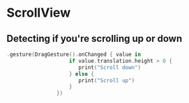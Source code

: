 # ScrollView

## Detecting if you're scrolling up or down

```swift
.gesture(DragGesture().onChanged { value in
                    if value.translation.height > 0 {
                       print("Scroll down")
                    } else {
                       print("Scroll up")
                    }
                })
```